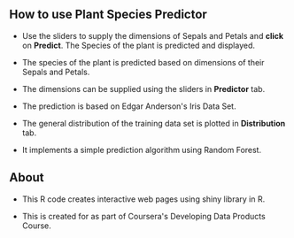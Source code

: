 ## How to use Plant Species Predictor

- Use the sliders to supply the dimensions of Sepals and Petals and **click** on **Predict**. The Species of the plant is predicted and displayed.

- The species of the plant is predicted based on dimensions of their Sepals and Petals.

- The dimensions can be supplied using the sliders in **Predictor** tab. 

- The prediction is based on Edgar Anderson's Iris Data Set.

- The general distribution of the training data set is plotted in **Distribution** tab.

- It implements a simple prediction algorithm using Random Forest.

## About

- This R code creates interactive web pages using shiny library in R.

- This is created for as part of Coursera's Developing Data Products Course.